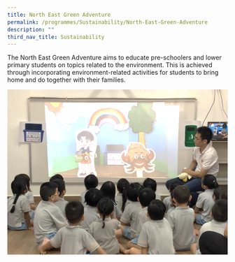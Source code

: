 ```yaml
---
title: North East Green Adventure
permalink: /programmes/Sustainability/North-East-Green-Adventure
description: ""
third_nav_title: Sustainability
---
```

The North East Green Adventure aims to educate pre-schoolers and lower primary students on topics related to the environment. This is achieved through incorporating environment-related activities for students to bring home and do together with their families.

![](/images/Media%20Files%20for%20BOND/North%20East%20Green%20Adventure%20Pic.png)